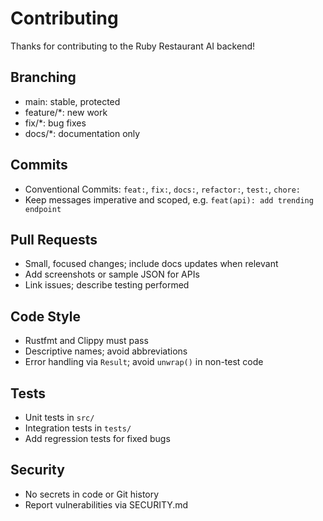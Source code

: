 # Contributing

Thanks for contributing to the Ruby Restaurant AI backend!

## Branching
- main: stable, protected
- feature/*: new work
- fix/*: bug fixes
- docs/*: documentation only

## Commits
- Conventional Commits: `feat:`, `fix:`, `docs:`, `refactor:`, `test:`, `chore:`
- Keep messages imperative and scoped, e.g. `feat(api): add trending endpoint`

## Pull Requests
- Small, focused changes; include docs updates when relevant
- Add screenshots or sample JSON for APIs
- Link issues; describe testing performed

## Code Style
- Rustfmt and Clippy must pass
- Descriptive names; avoid abbreviations
- Error handling via `Result`; avoid `unwrap()` in non-test code

## Tests
- Unit tests in `src/`
- Integration tests in `tests/`
- Add regression tests for fixed bugs

## Security
- No secrets in code or Git history
- Report vulnerabilities via SECURITY.md

